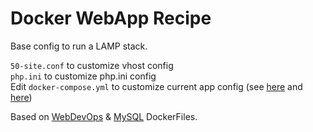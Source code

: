 # Docker WebApp Recipe

Base config to run a LAMP stack.

`50-site.conf` to customize vhost config  
`php.ini` to customize php.ini config  
Edit `docker-compose.yml` to customize current app config (see [here](http://dockerfile.readthedocs.io/en/latest/content/DockerImages/dockerfiles/php-apache-dev.html) and [here](https://hub.docker.com/r/_/mysql/))

Based on [WebDevOps](https://hub.docker.com/u/webdevops/) & [MySQL](https://hub.docker.com/r/_/mysql/) DockerFiles.

